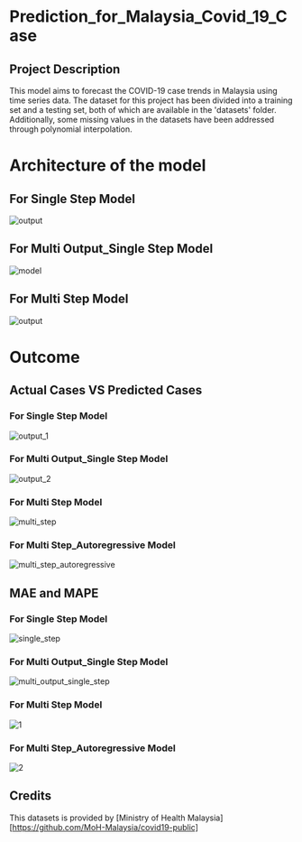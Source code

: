 # Prediction_for_Malaysia_Covid_19_Case
## Project Description 
This model aims to forecast the COVID-19 case trends in Malaysia using time series data. The dataset for this project has been divided into a training set and a testing set, both of which are available in the 'datasets' folder. Additionally, some missing values in the datasets have been addressed through polynomial interpolation.

# Architecture of the model
## For Single Step Model
![output](https://github.com/Fahmie23/Prediction_for_Malaysia_Covid_19_Case/assets/130896959/6227be82-b6ff-48b7-a7f8-837ce5aae274)

## For Multi Output_Single Step Model
![model](https://github.com/Fahmie23/Prediction_for_Malaysia_Covid_19_Case/assets/130896959/c50174a8-a8df-4d2d-953f-2fc07f9e7a24)

## For Multi Step Model
![output](https://github.com/Fahmie23/Prediction_for_Malaysia_Covid_19_Case/assets/130896959/109273de-4c1c-4ca9-a9df-b27004d1d8e8)


# Outcome 
## Actual Cases VS Predicted Cases
### For Single Step Model
![output_1](https://github.com/Fahmie23/Prediction_for_Malaysia_Covid_19_Case/assets/130896959/2246fbfe-cfe2-4858-b445-340cafa59843)
### For Multi Output_Single Step Model
![output_2](https://github.com/Fahmie23/Prediction_for_Malaysia_Covid_19_Case/assets/130896959/5073e1e5-ed14-4693-8bc4-a2e8163ac197)
### For Multi Step Model
![multi_step](https://github.com/Fahmie23/Prediction_for_Malaysia_Covid_19_Case/assets/130896959/533ed547-065c-4ea2-bebe-dc47bfc7667d)
### For Multi Step_Autoregressive Model
![multi_step_autoregressive](https://github.com/Fahmie23/Prediction_for_Malaysia_Covid_19_Case/assets/130896959/9fb42999-1883-4a75-9758-ce9f419404c9)


## MAE and MAPE
### For Single Step Model
![single_step](https://github.com/Fahmie23/Prediction_for_Malaysia_Covid_19_Case/assets/130896959/abc34f02-d7ac-402b-afb6-6dc92dd62747)

### For Multi Output_Single Step Model
![multi_output_single_step](https://github.com/Fahmie23/Prediction_for_Malaysia_Covid_19_Case/assets/130896959/952c5325-3b2f-4b71-8b5b-5001dd430049)

### For Multi Step Model
![1](https://github.com/Fahmie23/Prediction_for_Malaysia_Covid_19_Case/assets/130896959/a36b5366-04a0-4402-846b-1916b47e5089)

### For Multi Step_Autoregressive Model
![2](https://github.com/Fahmie23/Prediction_for_Malaysia_Covid_19_Case/assets/130896959/5b33c4f5-23d1-48f3-9961-ac1d98f318d3)


## Credits
This datasets is provided by [Ministry of Health Malaysia] [https://github.com/MoH-Malaysia/covid19-public] 
